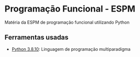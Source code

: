 # Programação Funcional - ESPM

Matéria da ESPM de programação funcional utilizando Python

## Ferramentas usadas

- [Python 3.8.10](https://www.python.org/): Linguagem de programação multiparadigma
